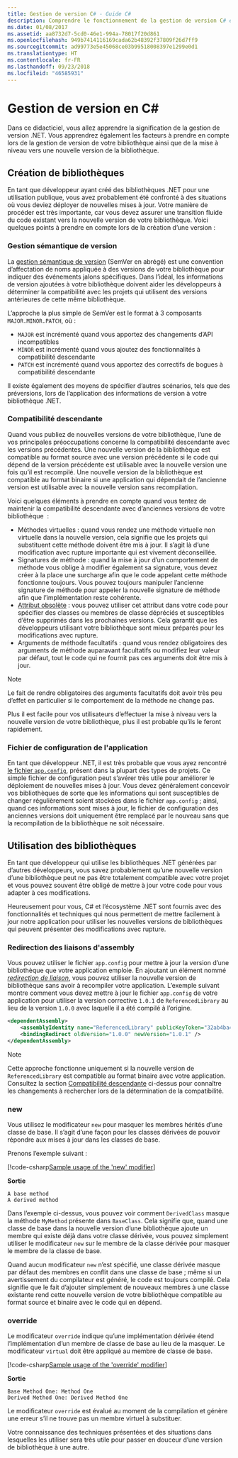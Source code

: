 ```yaml
---
title: Gestion de version C# - Guide C#
description: Comprendre le fonctionnement de la gestion de version C# et .NET
ms.date: 01/08/2017
ms.assetid: aa8732d7-5cd0-46e1-994a-78017f20d861
ms.openlocfilehash: 949b7414116169cada62b48392f37809f26d7ff9
ms.sourcegitcommit: ad99773e5e45068ce03b99518008397e1299e0d1
ms.translationtype: HT
ms.contentlocale: fr-FR
ms.lasthandoff: 09/23/2018
ms.locfileid: "46585931"
---
```

# <a name="versioning-in-c"></a>Gestion de version en C# #

Dans ce didacticiel, vous allez apprendre la signification de la gestion de version .NET. Vous apprendrez également les facteurs à prendre en compte lors de la gestion de version de votre bibliothèque ainsi que de la mise à niveau vers une nouvelle version de la bibliothèque.

## <a name="authoring-libraries"></a>Création de bibliothèques

En tant que développeur ayant créé des bibliothèques .NET pour une utilisation publique, vous avez probablement été confronté à des situations où vous deviez déployer de nouvelles mises à jour. Votre manière de procéder est très importante, car vous devez assurer une transition fluide du code existant vers la nouvelle version de votre bibliothèque. Voici quelques points à prendre en compte lors de la création d’une version :

### <a name="semantic-versioning"></a>Gestion sémantique de version

La [gestion sémantique de version](http://semver.org/) (SemVer en abrégé) est une convention d’affectation de noms appliquée à des versions de votre bibliothèque pour indiquer des événements jalons spécifiques.
Dans l’idéal, les informations de version ajoutées à votre bibliothèque doivent aider les développeurs à déterminer la compatibilité avec les projets qui utilisent des versions antérieures de cette même bibliothèque.

L’approche la plus simple de SemVer est le format à 3 composants `MAJOR.MINOR.PATCH`, où :

* `MAJOR` est incrémenté quand vous apportez des changements d’API incompatibles
* `MINOR` est incrémenté quand vous ajoutez des fonctionnalités à compatibilité descendante
* `PATCH` est incrémenté quand vous apportez des correctifs de bogues à compatibilité descendante

Il existe également des moyens de spécifier d’autres scénarios, tels que des préversions, lors de l’application des informations de version à votre bibliothèque .NET.

### <a name="backwards-compatibility"></a>Compatibilité descendante

Quand vous publiez de nouvelles versions de votre bibliothèque, l’une de vos principales préoccupations concerne la compatibilité descendante avec les versions précédentes.
Une nouvelle version de la bibliothèque est compatible au format source avec une version précédente si le code qui dépend de la version précédente est utilisable avec la nouvelle version une fois qu’il est recompilé. Une nouvelle version de la bibliothèque est compatible au format binaire si une application qui dépendait de l’ancienne version est utilisable avec la nouvelle version sans recompilation.

Voici quelques éléments à prendre en compte quand vous tentez de maintenir la compatibilité descendante avec d’anciennes versions de votre bibliothèque  :

* Méthodes virtuelles : quand vous rendez une méthode virtuelle non virtuelle dans la nouvelle version, cela signifie que les projets qui substituent cette méthode doivent être mis à jour. Il s’agit là d’une modification avec rupture importante qui est vivement déconseillée.
* Signatures de méthode : quand la mise à jour d’un comportement de méthode vous oblige à modifier également sa signature, vous devez créer à la place une surcharge afin que le code appelant cette méthode fonctionne toujours.
Vous pouvez toujours manipuler l’ancienne signature de méthode pour appeler la nouvelle signature de méthode afin que l’implémentation reste cohérente.
* [Attribut obsolète](programming-guide/concepts/attributes/common-attributes.md#Obsolete) : vous pouvez utiliser cet attribut dans votre code pour spécifier des classes ou membres de classe dépréciés et susceptibles d’être supprimés dans les prochaines versions.
Cela garantit que les développeurs utilisant votre bibliothèque sont mieux préparés pour les modifications avec rupture.
* Arguments de méthode facultatifs : quand vous rendez obligatoires des arguments de méthode auparavant facultatifs ou modifiez leur valeur par défaut, tout le code qui ne fournit pas ces arguments doit être mis à jour.
> [!NOTE]
> Le fait de rendre obligatoires des arguments facultatifs doit avoir très peu d’effet en particulier si le comportement de la méthode ne change pas.

Plus il est facile pour vos utilisateurs d’effectuer la mise à niveau vers la nouvelle version de votre bibliothèque, plus il est probable qu’ils le feront rapidement.

### <a name="application-configuration-file"></a>Fichier de configuration de l'application

En tant que développeur .NET, il est très probable que vous ayez rencontré [le fichier `app.config`](../framework/configure-apps/file-schema/index.md), présent dans la plupart des types de projets.
Ce simple fichier de configuration peut s’avérer très utile pour améliorer le déploiement de nouvelles mises à jour. Vous devez généralement concevoir vos bibliothèques de sorte que les informations qui sont susceptibles de changer régulièrement soient stockées dans le fichier `app.config` ; ainsi, quand ces informations sont mises à jour, le fichier de configuration des anciennes versions doit uniquement être remplacé par le nouveau sans que la recompilation de la bibliothèque ne soit nécessaire.

## <a name="consuming-libraries"></a>Utilisation des bibliothèques

En tant que développeur qui utilise les bibliothèques .NET générées par d’autres développeurs, vous savez probablement qu’une nouvelle version d’une bibliothèque peut ne pas être totalement compatible avec votre projet et vous pouvez souvent être obligé de mettre à jour votre code pour vous adapter à ces modifications.

Heureusement pour vous, C# et l’écosystème .NET sont fournis avec des fonctionnalités et techniques qui nous permettent de mettre facilement à jour notre application pour utiliser les nouvelles versions de bibliothèques qui peuvent présenter des modifications avec rupture.

### <a name="assembly-binding-redirection"></a>Redirection des liaisons d'assembly

Vous pouvez utiliser le fichier `app.config` pour mettre à jour la version d’une bibliothèque que votre application emploie. En ajoutant un élément nommé [*redirection de liaison*](../framework/configure-apps/redirect-assembly-versions.md), vous pouvez utiliser la nouvelle version de bibliothèque sans avoir à recompiler votre application. L’exemple suivant montre comment vous devez mettre à jour le fichier `app.config` de votre application pour utiliser la version corrective `1.0.1` de `ReferencedLibrary` au lieu de la version `1.0.0` avec laquelle il a été compilé à l’origine.

```xml
<dependentAssembly>
    <assemblyIdentity name="ReferencedLibrary" publicKeyToken="32ab4ba45e0a69a1" culture="en-us" />
    <bindingRedirect oldVersion="1.0.0" newVersion="1.0.1" />
</dependentAssembly>
```

> [!NOTE]
> Cette approche fonctionne uniquement si la nouvelle version de `ReferencedLibrary` est compatible au format binaire avec votre application.
> Consultez la section [Compatibilité descendante](#backwards-compatibility) ci-dessus pour connaître les changements à rechercher lors de la détermination de la compatibilité.

### <a name="new"></a>new

Vous utilisez le modificateur `new` pour masquer les membres hérités d’une classe de base. Il s’agit d’une façon pour les classes dérivées de pouvoir répondre aux mises à jour dans les classes de base.

Prenons l’exemple suivant :

[!code-csharp[Sample usage of the 'new' modifier](../../samples/csharp/versioning/new/Program.cs#sample)]

**Sortie**

```
A base method
A derived method
```

Dans l’exemple ci-dessus, vous pouvez voir comment `DerivedClass` masque la méthode `MyMethod` présente dans `BaseClass`.
Cela signifie que, quand une classe de base dans la nouvelle version d’une bibliothèque ajoute un membre qui existe déjà dans votre classe dérivée, vous pouvez simplement utiliser le modificateur `new` sur le membre de la classe dérivée pour masquer le membre de la classe de base.

Quand aucun modificateur `new` n’est spécifié, une classe dérivée masque par défaut des membres en conflit dans une classe de base ; même si un avertissement du compilateur est généré, le code est toujours compilé. Cela signifie que le fait d’ajouter simplement de nouveaux membres à une classe existante rend cette nouvelle version de votre bibliothèque compatible au format source et binaire avec le code qui en dépend.

### <a name="override"></a>override

Le modificateur `override` indique qu’une implémentation dérivée étend l’implémentation d’un membre de classe de base au lieu de la masquer. Le modificateur `virtual` doit être appliqué au membre de classe de base.

[!code-csharp[Sample usage of the 'override' modifier](../../samples/csharp/versioning/override/Program.cs#sample)]

**Sortie**

```
Base Method One: Method One
Derived Method One: Derived Method One
```

Le modificateur `override` est évalué au moment de la compilation et génère une erreur s’il ne trouve pas un membre virtuel à substituer.

Votre connaissance des techniques présentées et des situations dans lesquelles les utiliser sera très utile pour passer en douceur d’une version de bibliothèque à une autre.
